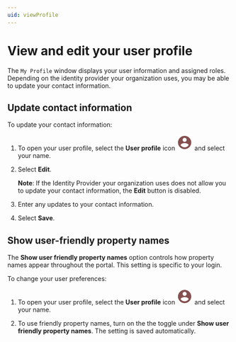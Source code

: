 ```yaml
---
uid: viewProfile
---
```


# View and edit your user profile

The `My Profile` window displays your user information and assigned roles.
Depending on the identity provider your organization uses, you may be able to update your contact information.

## Update contact information

To update your contact information:

1. To open your user profile, select the **User profile** icon ![User Profile icon](../../_icons/custom/account-circle.svg) and select your name.

1. Select **Edit**.

    **Note**: If the Identity Provider your organization uses does not allow you to update your contact information, the **Edit** button is disabled.

1. Enter any updates to your contact information.

1. Select **Save**.

## Show user-friendly property names

The **Show user friendly property names** option controls how property names appear throughout the portal. This setting is specific to your login.

To change your user preferences:

1. To open your user profile, select the **User profile** icon ![User Profile icon](../../_icons/custom/account-circle.svg) and select your name.

1. To use friendly property names, turn on the the toggle under **Show user friendly property names**. The setting is saved automatically.
